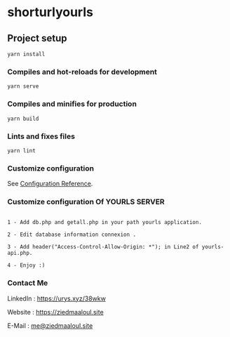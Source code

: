 # shorturlyourls

## Project setup
```
yarn install
```

### Compiles and hot-reloads for development
```
yarn serve
```

### Compiles and minifies for production
```
yarn build
```

### Lints and fixes files
```
yarn lint
```

### Customize configuration
See [Configuration Reference](https://cli.vuejs.org/config/).

### Customize configuration Of YOURLS SERVER
```

1 - Add db.php and getall.php in your path yourls application.

2 - Edit database information connexion .

3 - Add header("Access-Control-Allow-Origin: *"); in Line2 of yourls-api.php.

4 - Enjoy :)
```

### Contact Me 

LinkedIn : https://urys.xyz/38wkw

Website : https://ziedmaaloul.site

E-Mail : me@ziedmaaloul.site